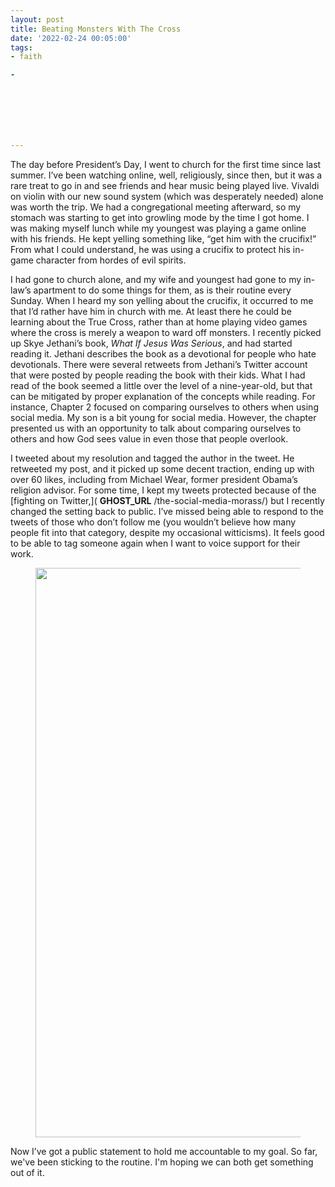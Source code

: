 ```yaml
---
layout: post
title: Beating Monsters With The Cross
date: '2022-02-24 00:05:00'
tags:
- faith

- 







---
```


The day before President’s Day, I went to church for the first time since last summer. I’ve been watching online, well, religiously, since then, but it was a rare treat to go in and see friends and hear music being played live. Vivaldi on violin with our new sound system (which was desperately needed) alone was worth the trip. We had a congregational meeting afterward, so my stomach was starting to get into growling mode by the time I got home. I was making myself lunch while my youngest was playing a game online with his friends. He kept yelling something like, “get him with the crucifix!” From what I could understand, he was using a crucifix to protect his in-game character from hordes of evil spirits.

I had gone to church alone, and my wife and youngest had gone to my in-law’s apartment to do some things for them, as is their routine every Sunday. When I heard my son yelling about the crucifix, it occurred to me that I’d rather have him in church with me. At least there he could be learning about the True Cross, rather than at home playing video games where the cross is merely a weapon to ward off monsters. I recently picked up Skye Jethani’s book, _What If Jesus Was Serious_, and had started reading it. Jethani describes the book as a devotional for people who hate devotionals. There were several retweets from Jethani’s Twitter account that were posted by people reading the book with their kids. What I had read of the book seemed a little over the level of a nine-year-old, but that can be mitigated by proper explanation of the concepts while reading. For instance, Chapter 2 focused on comparing ourselves to others when using social media. My son is a bit young for social media. However, the chapter presented us with an opportunity to talk about comparing ourselves to others and how God sees value in even those that people overlook.

I tweeted about my resolution and tagged the author in the tweet. He retweeted my post, and it picked up some decent traction, ending up with over 60 likes, including from Michael Wear, former president Obama’s religion advisor. For some time, I kept my tweets protected because of the [fighting on Twitter,]( __GHOST_URL__ /the-social-media-morass/) but I recently changed the setting back to public. I’ve missed being able to respond to the tweets of those who don’t follow me (you wouldn’t believe how many people fit into that category, despite my occasional witticisms). It feels good to be able to tag someone again when I want to voice support for their work.

<figure class="kg-card kg-image-card"><a href="https://twitter.com/mineinmono/status/1495464570584018948?s=20&amp;t=Jw4WMDtUkUV2aR-V3sY6gw"><img src=" __GHOST_URL__ /content/images/2022/04/WhatIfJesus_@2x.png" class="kg-image" alt loading="lazy" width="2000" height="911" srcset=" __GHOST_URL__ /content/images/size/w600/2022/04/WhatIfJesus_@2x.png 600w, __GHOST_URL__ /content/images/size/w1000/2022/04/WhatIfJesus_@2x.png 1000w, __GHOST_URL__ /content/images/size/w1600/2022/04/WhatIfJesus_@2x.png 1600w, __GHOST_URL__ /content/images/size/w2400/2022/04/WhatIfJesus_@2x.png 2400w" sizes="(min-width: 720px) 720px"></a></figure>

Now I’ve got a public statement to hold me accountable to my goal. So far, we've been sticking to the routine. I'm hoping we can both get something out of it.

